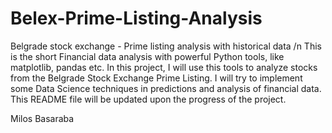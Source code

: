 # Belex-Prime-Listing-Analysis
Belgrade stock exchange - Prime listing analysis with historical data
/n
This is the short Financial data analysis with powerful Python tools, like matplotlib, pandas etc. 
In this project, I will use this tools to analyze stocks from the Belgrade Stock Exchange Prime Listing.
I will try to implement some Data Science techniques in predictions and analysis of financial data.
This README file will be updated upon the progress of the project.

Milos Basaraba
